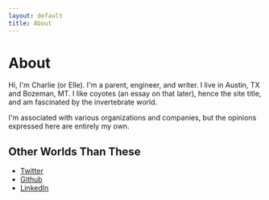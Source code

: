 ```yaml
---
layout: default
title: About
---
```


<h1 class="page-title">About</h1>

Hi, I'm Charlie (or Elle). I'm a parent, engineer, and writer. I live in Austin, TX and Bozeman, MT. I like coyotes (an essay on that later), hence the site title, and am fascinated by the invertebrate world. 

I'm associated with various organizations and companies, but the opinions expressed here are entirely my own.

## Other Worlds Than These
- [Twitter](https://twitter.com/ledcoyote)
- [Github](https://github.com/ledcoyote)
- [LinkedIn](https://www.linkedin.com/in/charlie-keith-013a6ba6/)